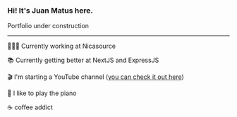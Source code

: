 ### Hi! It's Juan Matus here.
Portfolio under construction

---

👨🏻‍💻  Currently working at Nicasource

📚 Currently getting better at NextJS and ExpressJS

🎬 I'm starting a YouTube channel ([you can check it out here](https://www.youtube.com/channel/UCU3megO3PrCIbTUoaAeiPvQ))

🎹 I like to play the piano 

☕️ coffee addict
